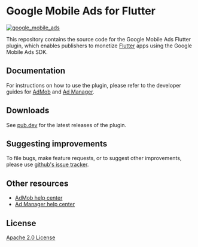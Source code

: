 # Google Mobile Ads for Flutter

[![google_mobile_ads](https://github.com/googleads/googleads-mobile-flutter/actions/workflows/google_mobile_ads.yaml/badge.svg)](https://github.com/googleads/googleads-mobile-flutter/actions/workflows/google_mobile_ads.yaml)

This repository contains the source code for the Google Mobile Ads Flutter
plugin, which enables publishers to monetize [Flutter](https://flutter.dev/)
apps using the Google Mobile Ads SDK. 

## Documentation

For instructions on how to use the plugin, please refer to the developer guides
for [AdMob](https://developers.google.com/admob/flutter/quick-start) and
[Ad Manager](https://developers.google.com/ad-manager/mobile-ads-sdk/flutter/quick-start).

## Downloads

See [pub.dev](https://pub.dev/packages/google_mobile_ads/versions) for the
latest releases of the plugin.

## Suggesting improvements

To file bugs, make feature requests, or to suggest other improvements, please
use [github's issue tracker](https://github.com/googleads/googleads-mobile-flutter/issues).


## Other resources

* [AdMob help center](https://support.google.com/admob/?hl=en#topic=7383088)
* [Ad Manager help center](https://support.google.com/admanager/?hl=en#topic=7505988)

## License

[Apache 2.0 License](https://www.apache.org/licenses/LICENSE-2.0)